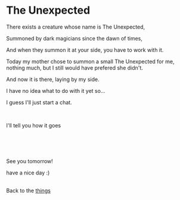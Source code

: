 # The Unexpected

There exists a creature whose name is The Unexpected,

Summoned by dark magicians since the dawn of times,

And when they summon it at your side, you have to work with it.

Today my mother chose to summon a small The Unexpected for me, nothing much, but I still would have prefered she didn't.

And now it is there, laying by my side.

I have no idea what to do with it yet so...

I guess I'll just start a chat.

<br>

I'll tell you how it goes

<br><br><br>

See you tomorrow!

have a nice day :)<br><br>

Back to the [things](../things.md)